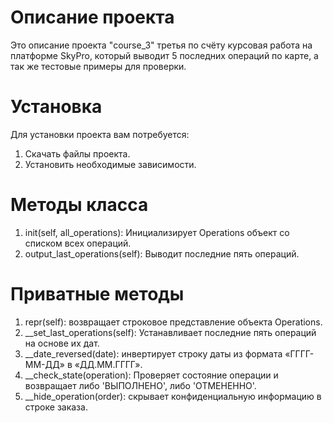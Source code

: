 # Описание проекта
Это описание проекта "course_3" третья по счёту курсовая работа на платформе SkyPro, который выводит 5 последних операций по карте, а так же тестовые примеры для проверки.
# Установка
Для установки проекта вам потребуется:

1. Скачать файлы проекта.
2. Установить необходимые зависимости.
# Методы класса 
1. init(self, all_operations): Инициализирует Operations объект со списком всех операций.
2. output_last_operations(self): Выводит последние пять операций.
# Приватные методы
1. repr(self): возвращает строковое представление объекта Operations.
2. __set_last_operations(self): Устанавливает последние пять операций на основе их дат.
3. __date_reversed(date): инвертирует строку даты из формата «ГГГГ-ММ-ДД» в «ДД.ММ.ГГГГ».
4. __check_state(operation): Проверяет состояние операции и возвращает либо 'ВЫПОЛНЕНО', либо 'ОТМЕНЕННО'.
5. __hide_operation(order): скрывает конфиденциальную информацию в строке заказа.
